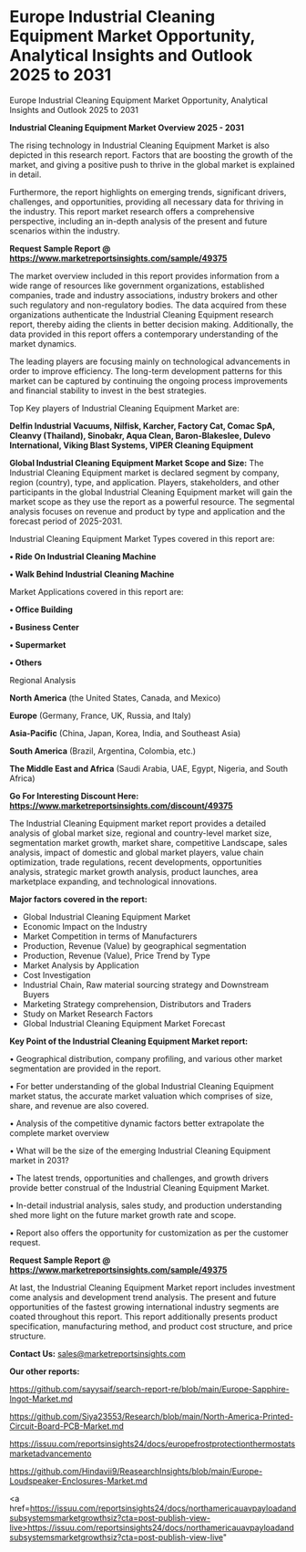 # Europe Industrial Cleaning Equipment Market Opportunity, Analytical Insights and Outlook 2025 to 2031
Europe Industrial Cleaning Equipment Market Opportunity, Analytical Insights and Outlook 2025 to 2031

<Strong> Industrial Cleaning Equipment Market Overview 2025 - 2031</strong>

The rising technology in Industrial Cleaning Equipment Market is also depicted in this research report. Factors that are boosting the growth of the market, and giving a positive push to thrive in the global market is explained in detail.

Furthermore, the report highlights on emerging trends, significant drivers, challenges, and opportunities, providing all necessary data for thriving in the industry. This report market research offers a comprehensive perspective, including an in-depth analysis of the present and future scenarios within the industry.

<strong>Request Sample Report @ <a href=https://www.marketreportsinsights.com/sample/49375>https://www.marketreportsinsights.com/sample/49375</a></strong>

The market overview included in this report provides information from a wide range of resources like government organizations, established companies, trade and industry associations, industry brokers and other such regulatory and non-regulatory bodies. The data acquired from these organizations authenticate the Industrial Cleaning Equipment research report, thereby aiding the clients in better decision making. Additionally, the data provided in this report offers a contemporary understanding of the market dynamics.

The leading players are focusing mainly on technological advancements in order to improve efficiency. The long-term development patterns for this market can be captured by continuing the ongoing process improvements and financial stability to invest in the best strategies.

Top Key players of Industrial Cleaning Equipment Market are:

<strong>Delfin Industrial Vacuums, Nilfisk, Karcher, Factory Cat, Comac SpA, Cleanvy (Thailand), Sinobakr, Aqua Clean, Baron-Blakeslee, Dulevo International, Viking Blast Systems, VIPER Cleaning Equipment</strong>

<strong><b>Global Industrial Cleaning Equipment Market Scope and Size:</b></strong>
The Industrial Cleaning Equipment market is declared segment by company, region (country), type, and application. Players, stakeholders, and other participants in the global Industrial Cleaning Equipment market will gain the market scope as they use the report as a powerful resource. The segmental analysis focuses on revenue and product by type and application and the forecast period of 2025-2031.

Industrial Cleaning Equipment Market Types covered in this report are:

<strong>•  Ride On Industrial Cleaning Machine

•  Walk Behind Industrial Cleaning Machine</strong>

Market Applications covered in this report are:

<strong>•  Office Building

•  Business Center

•  Supermarket

•  Others</strong> 

Regional Analysis

<strong>North America</strong> (the United States, Canada, and Mexico)

<strong>Europe</strong> (Germany, France, UK, Russia, and Italy)

<strong>Asia-Pacific</strong> (China, Japan, Korea, India, and Southeast Asia)

<strong>South America</strong> (Brazil, Argentina, Colombia, etc.)

<strong>The Middle East and Africa</strong> (Saudi Arabia, UAE, Egypt, Nigeria, and South Africa)

<strong>Go For Interesting Discount Here: <a href=https://www.marketreportsinsights.com/discount/49375>https://www.marketreportsinsights.com/discount/49375</a></strong>

The Industrial Cleaning Equipment market report provides a detailed analysis of global market size, regional and country-level market size, segmentation market growth, market share, competitive Landscape, sales analysis, impact of domestic and global market players, value chain optimization, trade regulations, recent developments, opportunities analysis, strategic market growth analysis, product launches, area marketplace expanding, and technological innovations.

<strong><b>Major factors covered in the report:</b></strong>
<ul>
  <li>Global Industrial Cleaning Equipment Market </li>
  <li>Economic Impact on the Industry</li>
  <li>Market Competition in terms of Manufacturers</li>
  <li>Production, Revenue (Value) by geographical segmentation</li>
  <li>Production, Revenue (Value), Price Trend by Type</li>
  <li>Market Analysis by Application</li>
  <li>Cost Investigation</li>
  <li>Industrial Chain, Raw material sourcing strategy and Downstream Buyers</li>
  <li>Marketing Strategy comprehension, Distributors and Traders</li>
  <li>Study on Market Research Factors</li>
  <li>Global Industrial Cleaning Equipment Market Forecast</li>
</ul>

<strong><b>Key Point of the Industrial Cleaning Equipment Market report:</b></strong>

• Geographical distribution, company profiling, and various other market segmentation are provided in the report.

• For better understanding of the global Industrial Cleaning Equipment market status, the accurate market valuation which comprises of size, share, and revenue are also covered.

• Analysis of the competitive dynamic factors better extrapolate the complete market overview

• What will be the size of the emerging Industrial Cleaning Equipment market in 2031?

• The latest trends, opportunities and challenges, and growth drivers provide better construal of the Industrial Cleaning Equipment Market.

• In-detail industrial analysis, sales study, and production understanding shed more light on the future market growth rate and scope.

• Report also offers the opportunity for customization as per the customer request.

<strong>Request Sample Report @ <a href=https://www.marketreportsinsights.com/sample/49375>https://www.marketreportsinsights.com/sample/49375</a></strong>

At last, the Industrial Cleaning Equipment Market report includes investment come analysis and development trend analysis. The present and future opportunities of the fastest growing international industry segments are coated throughout this report. This report additionally presents product specification, manufacturing method, and product cost structure, and price structure.

<strong>Contact Us:</strong>
sales@marketreportsinsights.com

<strong>Our other reports:</strong>

<a href=https://github.com/sayysaif/search-report-re/blob/main/Europe-Sapphire-Ingot-Market.md>https://github.com/sayysaif/search-report-re/blob/main/Europe-Sapphire-Ingot-Market.md</a>

<a href=https://github.com/Siya23553/Research/blob/main/North-America-Printed-Circuit-Board-PCB-Market.md>https://github.com/Siya23553/Research/blob/main/North-America-Printed-Circuit-Board-PCB-Market.md</a>

<a href=https://issuu.com/reportsinsights24/docs/europefrostprotectionthermostatsmarketadvancemento>https://issuu.com/reportsinsights24/docs/europefrostprotectionthermostatsmarketadvancemento</a>

<a href=https://github.com/Hindavii9/ReasearchInsights/blob/main/Europe-Loudspeaker-Enclosures-Market.md>https://github.com/Hindavii9/ReasearchInsights/blob/main/Europe-Loudspeaker-Enclosures-Market.md</a>

<a href=https://issuu.com/reportsinsights24/docs/northamericauavpayloadandsubsystemsmarketgrowthsiz?cta=post-publish-view-live>https://issuu.com/reportsinsights24/docs/northamericauavpayloadandsubsystemsmarketgrowthsiz?cta=post-publish-view-live</a>"
